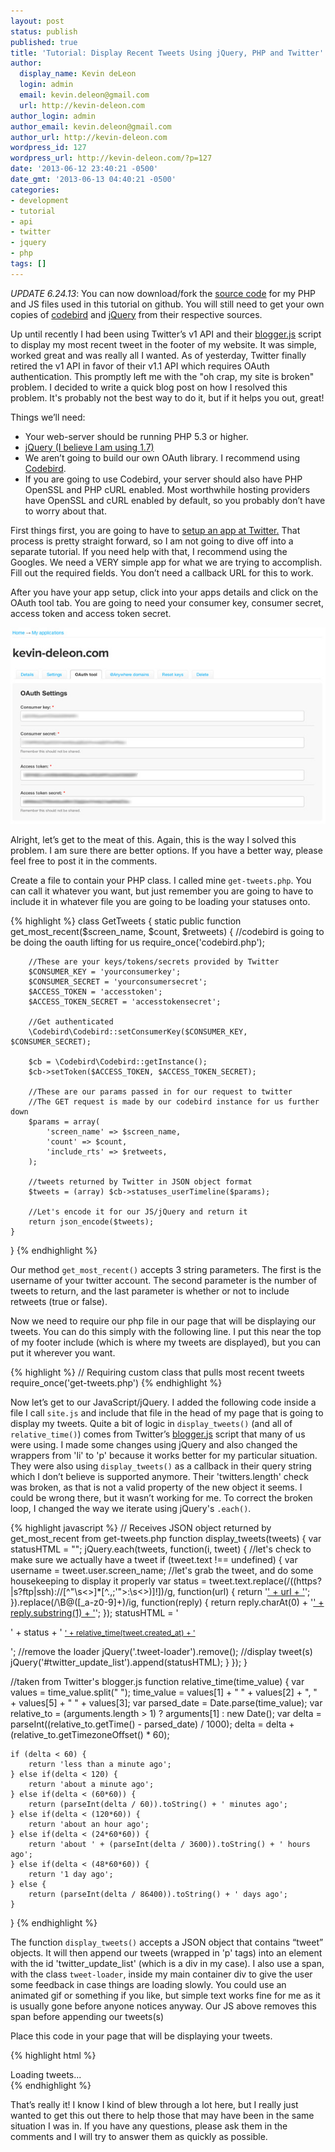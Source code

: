 ```yaml
---
layout: post
status: publish
published: true
title: 'Tutorial: Display Recent Tweets Using jQuery, PHP and Twitter''s API'
author:
  display_name: Kevin deLeon
  login: admin
  email: kevin.deleon@gmail.com
  url: http://kevin-deleon.com
author_login: admin
author_email: kevin.deleon@gmail.com
author_url: http://kevin-deleon.com
wordpress_id: 127
wordpress_url: http://kevin-deleon.com/?p=127
date: '2013-06-12 23:40:21 -0500'
date_gmt: '2013-06-13 04:40:21 -0500'
categories:
- development
- tutorial
- api
- twitter
- jquery
- php
tags: []
---
```

*UPDATE 6.24.13*: You can now download/fork the <a href="https://github.com/kevindeleon/get-tweets" target="_blank">source code</a> for my PHP and JS files used in this tutorial on github. You will still need to get your own copies of <a href="https://github.com/mynetx/codebird-php" target="_blank">codebird</a> and <a href="http://jquery.com" target="_blank">jQuery</a> from their respective sources. 

Up until recently I had been using Twitter&rsquo;s v1 API and their <a href="http://twitter.com/javascripts/blogger.js" target="_blank">blogger.js</a> script to display my most recent tweet in the footer of my website. It was simple, worked great and was really all I wanted. As of yesterday, Twitter finally retired the v1 API in favor of their v1.1 API which requires OAuth authentication. This promptly left me with the "oh crap, my site is broken" problem. I decided to write a quick blog post on how I resolved this problem. It's probably not the best way to do it, but if it helps you out, great!

Things we&rsquo;ll need:

* Your web-server should be running PHP 5.3 or higher.
* <a href="http://jquery.com/" target="_blank">jQuery (I believe I am using 1.7)</a>
* We aren&rsquo;t going to build our own OAuth library. I recommend using <a href="https://github.com/mynetx/codebird-php">Codebird</a>.
* If you are going to use Codebird, your server should also have PHP OpenSSL and PHP cURL enabled. Most worthwhile hosting providers have OpenSSL and cURL enabled by default, so you probably don&rsquo;t have to worry about that.

First things first, you are going to have to <a href="https://dev.twitter.com/apps" target="_blank">setup an app at Twitter.</a> That process is pretty straight forward, so I am not going to dive off into a separate tutorial. If you need help with that, I recommend using the Googles. We need a VERY simple app for what we are trying to accomplish. Fill out the required fields. You don&rsquo;t need a callback URL for this to work.

After you have your app setup, click into your apps details and click on the OAuth tool tab. You are going to need your consumer key, consumer secret, access token and access token secret.

<img src="/wp-content/uploads/2013/06/oauth.jpg" alt="Twitter OAuth Tool" class="img-max">

Alright, let&rsquo;s get to the meat of this. Again, this is the way I solved this problem. I am sure there are better options. If you have a better way, please feel free to post it in the comments.

Create a file to contain your PHP class. I called mine `get-tweets.php`. You can call it whatever you want, but just remember you are going to have to include it in whatever file you are going to be loading your statuses onto.

{% highlight %}
class GetTweets {
    static public function get_most_recent($screen_name, $count, $retweets)
    {
        //codebird is going to be doing the oauth lifting for us
        require_once('codebird.php');

        //These are your keys/tokens/secrets provided by Twitter
        $CONSUMER_KEY = 'yourconsumerkey';
        $CONSUMER_SECRET = 'yourconsumersecret';
        $ACCESS_TOKEN = 'accesstoken';
        $ACCESS_TOKEN_SECRET = 'accesstokensecret';

        //Get authenticated
        \Codebird\Codebird::setConsumerKey($CONSUMER_KEY, $CONSUMER_SECRET);

        $cb = \Codebird\Codebird::getInstance();
        $cb->setToken($ACCESS_TOKEN, $ACCESS_TOKEN_SECRET);

        //These are our params passed in for our request to twitter
        //The GET request is made by our codebird instance for us further down
        $params = array(
            'screen_name' => $screen_name,
            'count' => $count,
            'include_rts' => $retweets,
        );

        //tweets returned by Twitter in JSON object format
        $tweets = (array) $cb->statuses_userTimeline($params);

        //Let's encode it for our JS/jQuery and return it
        return json_encode($tweets);
    }
}
{% endhighlight %}

Our method `get_most_recent()` accepts 3 string parameters. The first is the username of your twitter account. The second parameter is the number of tweets to return, and the last parameter is whether or not to include retweets (true or false).

Now we need to require our php file in our page that will be displaying our tweets. You can do this simply with the following line. I put this near the top of my footer include (which is where my tweets are displayed), but you can put it wherever you want.

{% highlight %}
// Requiring custom class that pulls most recent tweets
require_once('get-tweets.php')
{% endhighlight %}

Now let&rsquo;s get to our JavaScript/jQuery. I added the following code inside a file I call `site.js` and include that file in the head of my page that is going to display my tweets. Quite a bit of logic in `display_tweets()` (and all of `relative_time()`) comes from Twitter&rsquo;s <a href="http://twitter.com/javascripts/blogger.js" target="_blank">blogger.js</a> script that many of us were using. I made some changes using jQuery and also changed the wrappers from 'li' to 'p' because it works better for my particular situation. They were also using `display_tweets()` as a callback in their query string which I don&rsquo;t believe is supported anymore. Their 'twitters.length' check was broken, as that is not a valid property of the new object it seems. I could be wrong there, but it wasn&rsquo;t working for me. To correct the broken loop, I changed the way we iterate using jQuery's `.each()`.

{% highlight javascript %}
// Receives JSON object returned by get_most_recent from get-tweets.php
function display_tweets(tweets) {
    var statusHTML = "";
    jQuery.each(tweets, function(i, tweet) {
        //let's check to make sure we actually have a tweet
        if (tweet.text !== undefined) {
            var username = tweet.user.screen_name;
            //let's grab the tweet, and do some housekeeping to display it properly
            var status = tweet.text.replace(/((https?|s?ftp|ssh)\:\/\/[^"\s\<\>]*[^.,;'">\:\s\<\>\)\]\!])/g, function(url) {
                return '<a href="' + url + '">' + url + '</a>';
            }).replace(/\B@([_a-z0-9]+)/ig, function(reply) {
                return reply.charAt(0) + '<a href="http://twitter.com/' + reply.substring(1) + '">' + reply.substring(1) + '</a>';
            });
            statusHTML = '<p><span>' + status + '</span> <a style="font-size:85%" href="http://twitter.com/' + username + '/statuses/' + tweet.id_str + '">' + relative_time(tweet.created_at) + '</a></p>';
            //remove the loader
            jQuery('.tweet-loader').remove();
            //display tweet(s)
            jQuery('#twitter_update_list').append(statusHTML);
        }
    });
}

//taken from Twitter's blogger.js
function relative_time(time_value) {
    var values = time_value.split(" ");
    time_value = values[1] + " " + values[2] + ", " + values[5] + " " + values[3];
    var parsed_date = Date.parse(time_value);
    var relative_to = (arguments.length > 1) ? arguments[1] : new Date();
    var delta = parseInt((relative_to.getTime() - parsed_date) / 1000);
    delta = delta + (relative_to.getTimezoneOffset() * 60);

    if (delta < 60) {
        return 'less than a minute ago';
    } else if(delta < 120) {
        return 'about a minute ago';
    } else if(delta < (60*60)) {
        return (parseInt(delta / 60)).toString() + ' minutes ago';
    } else if(delta < (120*60)) {
        return 'about an hour ago';
    } else if(delta < (24*60*60)) {
        return 'about ' + (parseInt(delta / 3600)).toString() + ' hours ago';
    } else if(delta < (48*60*60)) {
        return '1 day ago';
    } else {
        return (parseInt(delta / 86400)).toString() + ' days ago';
    }
}
{% endhighlight %}

The function `display_tweets()` accepts a JSON object that contains &ldquo;tweet&rdquo; objects. It will then append our tweets (wrapped in 'p' tags) into an element with the id 'twitter_update_list' (which is a div in my case). I also use a span, with the class `tweet-loader`, inside my main container div to give the user some feedback in case things are loading slowly. You could use an animated gif or something if you like, but simple text works fine for me as it is usually gone before anyone notices anyway. Our JS above removes this span before appending our tweets(s)

Place this code in your page that will be displaying your tweets.

{% highlight html %}
<!-- Our div that will contain our tweets -->
<div id="twitter_update_list">
    <span class="tweet-loader">Loading tweets...</span>
</div>
<script type="text/javascript">
    //get JSON object from twitter
    var tweets = <?php echo GetTweets::get_most_recent('kevindeleon','1','true') ?>;
    //pass returned JSON object into display_tweets()
    display_tweets(tweets);
</script>
{% endhighlight %}

That&rsquo;s really it! I know I kind of blew through a lot here, but I really just wanted to get this out there to help those that may have been in the same situation I was in. If you have any questions, please ask them in the comments and I will try to answer them as quickly as possible.